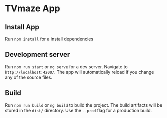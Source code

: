 # TVmaze App

## Install App

Run `npm install` for a install dependencies

## Development server

Run `npm run start` or `ng serve` for a dev server. Navigate to `http://localhost:4200/`. The app will automatically reload if you change any of the source files.

## Build

Run `npm run build` or `ng build` to build the project. The build artifacts will be stored in the `dist/` directory. Use the `--prod` flag for a production build.